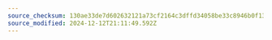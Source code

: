 ```yaml
---
source_checksum: 130ae33de7d602632121a73cf2164c3dffd34058be33c8946b0f131efb65c310
source_modified: 2024-12-12T21:11:49.592Z
---
```


